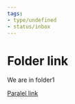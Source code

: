 ```yaml
---
tags:
- type/undefined
- status/inbox
---
```

   
# Folder link   
   
We are in folder1   
   
[Paralel link](../../../Resources/Example%20site/Folder1/Paralel%20link.md)